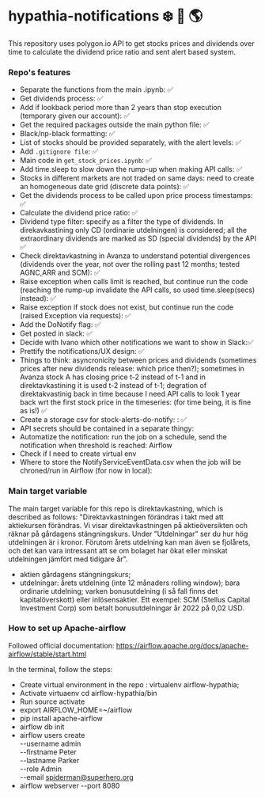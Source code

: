 # hypathia-notifications :snowflake: :rainbow: :earth_americas:

This repository uses polygon.io API to get stocks prices and dividends over time to
calculate the dividend price ratio and sent alert based system.

### Repo's features
* Separate the functions from the main .ipynb: :white_check_mark:
* Get dividends process: :white_check_mark:
* Add if lookback period more than 2 years than stop execution (temporary given our account): :white_check_mark:
* Get the required packages outside the main python file:  :white_check_mark:
* Black/np-black formatting:  :white_check_mark:
* List of stocks should be provided separately, with the alert levels:  :white_check_mark:
* Add `.gitignore file`: :white_check_mark:
* Main code in `get_stock_prices.ipynb`: :white_check_mark:
* Add time.sleep to slow down the rump-up when making API calls: :white_check_mark:
* Stocks in different markets are not traded on same days: need to create an homogeneous date grid (discrete data points):  :white_check_mark:
* Get the dividends process to be called upon price process timestamps: :white_check_mark:
* Calculate the dividend price ratio: :white_check_mark:
* Dividend type filter: specify as a filter the type of dividends. In direkavkastining only CD (ordinarie utdelningen) is considered; all the extraordinary dividends are marked as SD (special dividends) by the API :white_check_mark:
* Check direktavkastning in Avanza to understand potential divergences (dividends over the year, not over the rolling past 12 months; tested AGNC,ARR and SCM): :white_check_mark:
* Raise exception when calls limit is reached, but continue run the code (reaching the rump-up invalidate the API calls, so used time.sleep(secs) instead): :white_check_mark: 
* Raise exception if stock does not exist, but continue run the code (raised Exception via requests):  :white_check_mark: 
* Add the DoNotify flag: :white_check_mark: 
* Get posted in slack: :white_check_mark: 
* Decide with Ivano which other notifications we want to show in Slack::white_check_mark: 
* Prettify the notifications/UX design: :white_check_mark: 
* Things to think: asyncronicity between prices and dividends (sometimes prices after new dividends release: which price then?);
sometimes in Avanza stock A has closing price t-2 instead of t-1 and in direktavkastining it is used t-2 instead of t-1;
degration of direktakvastinig back in time because I need API calls to look 1 year back wrt the first stock price in the timeseries: (for time being, it is fine as is!) :white_check_mark: 
* Create a storage csv for stock-alerts-do-notify: : :white_check_mark: 
* API secrets should be contained in a separate thingy:
* Automatize the notification: run the job on a schedule, send the notification when threshold is reached: Airflow
* Check if I need to create virtual env 
* Where to store the NotifyServiceEventData.csv when the job will be chroned/run in Airflow (for now in local):


### Main target variable
The main target variable for this repo is direktavkastning, which is described as follows:
"Direktavkastningen förändras i takt med att aktiekursen förändras. Vi visar direktavkastningen på aktieöversikten och räknar på gårdagens stängningskurs. Under ”Utdelningar” ser du hur hög utdelningen är i kronor. Förutom årets utdelning kan man även se fjolårets, och det kan vara intressant att se om bolaget har ökat eller minskat utdelningen jämfört med tidigare år".

* aktien gårdagens stängningskurs;
* utdelningar: årets utdelning (inte 12 månaders rolling window); bara ordinarie utdelning; varken bonusutdelning (i så fall finns det kapitalöverskott) eller inlösensaktier. Ett exempel: SCM (Stellus Capital Investment Corp) som betalt bonusutdelningar år 2022 på 0,02 USD.   

### How to set up Apache-airflow 
Followed official documentation: https://airflow.apache.org/docs/apache-airflow/stable/start.html

In the terminal, follow the steps:

* Create virtual environment in the repo : virtualenv airflow-hypathia;
* Activate virtuaenv cd airflow-hypathia/bin
* Run source activate
* export AIRFLOW_HOME=~/airflow
* pip install apache-airflow
* airflow db init
* airflow users create \
    --username admin \
    --firstname Peter \
    --lastname Parker \
    --role Admin \
    --email spiderman@superhero.org
* airflow webserver --port 8080


